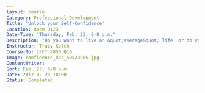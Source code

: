 ```yaml
---
layout: course
Category: Professional Development
Title: "Unlock your Self-Confidence"
Location: Room D123
Date-Time: "Thursday, Feb. 23, 6-8 p.m."
Description: "Do you want to live an &quot;average&quot; life, or do you want to be &quot;confident&quot; living a purposeful life? Learn how to make life meaningful and flourished. You will unlock what is holding you back to accomplishing your goals and learn how to turn off that inner negative voice. Instead of taking two steps forward and three steps back, you will learn how to make goals to keep moving forward. Become the person you envision yourself to be!"
Instructor: Tracy Kelch
Course-No: LECT 8850.Q16
Image: confidence_dpc_50523985.jpg
ContentWriter:
Sort: Feb. 23, 6-8 p.m.
Date: 2017-02-23 18:00
Status: Completed
---
```

